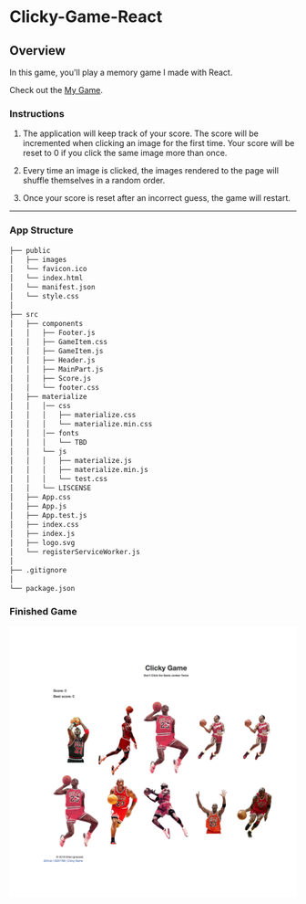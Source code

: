 # Clicky-Game-React

## Overview

In this game, you'll play a memory game I made with React.

Check out the [My Game](https://clicky-game.netlify.com/).
### Instructions

1. The application will keep track of your score. The score will be incremented when clicking an image for the first time. Your score will be reset to 0 if you click the same image more than once.

2. Every time an image is clicked, the images rendered to the page will shuffle themselves in a random order.

3. Once your score is reset after an incorrect guess, the game will restart.
- - -
### App Structure
```
├── public
│   ├── images
│   └── favicon.ico
│   └── index.html
│   └── manifest.json
│   └── style.css
│
├── src
│   ├── components
│   │   ├── Footer.js
│   │   ├── GameItem.css
│   │   ├── GameItem.js
│   │   ├── Header.js
│   │   ├── MainPart.js
│   │   ├── Score.js
│   │   └── footer.css
│   ├── materialize
│   │   │── css
│   │   │   ├── materialize.css
│   │   │   └── materialize.min.css
│   │   │── fonts
│   │   │   └── TBD
│   │   └── js
│   │   │   ├── materialize.js
│   │   │   ├── materialize.min.js
│   │   │   └── test.css
│   │   └── LISCENSE
│   ├── App.css
│   ├── App.js
│   ├── App.test.js
│   ├── index.css
│   ├── index.js
│   ├── logo.svg
│   └── registerServiceWorker.js
│
├── .gitignore
│
└── package.json
```
### Finished Game
![Jordan Game](././public/images/jordan_game.png)
